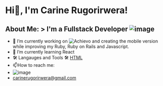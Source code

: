 # Hi👋, I'm Carine Rugorirwera!

## About Me: > I'm a Fullstack Developer ![image](https://github.com/CariTheLight/CariTheLight/assets/122978378/aa16c76f-d210-46ff-aa10-3f58e35eb082)

- 🔭 I’m currently working on ![Achievo](https://www.achievo.me/) and creating the mobile version while improving my Ruby, Ruby on Rails and Javascript.
- 🌱 I’m currently learning React
- 🛠️ Langauges and Tools 🛠️
[HTML](https://camo.githubusercontent.com/d458b55282fc167f5a189b35e54f966acdd5100d9331d90bea6416f2805e7f95/68747470733a2f2f63646e2e6a7364656c6976722e6e65742f67682f64657669636f6e732f64657669636f6e2f69636f6e732f68746d6c352f68746d6c352d706c61696e2e737667)
- 📫How to reach me:
- ![image](https://github.com/CariTheLight/CariTheLight/assets/122978378/7fbb3cde-344b-4373-b41e-c77f07ef0514)
- carinerugorirwera@gmail.com

